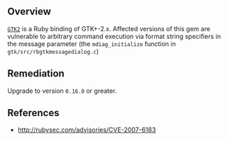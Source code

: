 ## Overview
[`GTK2`](https://rubygems.org/gems/gtk2) is a Ruby binding of GTK+-2.x.
Affected versions of this gem are vulnerable to arbitrary command execution via format string specifiers in the message parameter (the `mdiag_initialize` function in `gtk/src/rbgtkmessagedialog.c`)

## Remediation
Upgrade to version `0.16.0` or greater.

## References
- http://rubysec.com/advisories/CVE-2007-6183
